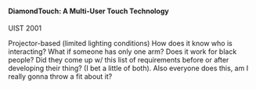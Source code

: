 #### DiamondTouch: A Multi-User Touch Technology 
UIST 2001

Projector-based (limited lighting conditions)
How does it know who is interacting? What if someone has only one arm? Does it work for black people?
Did they come up w/ this list of requirements before or after developing their thing? (I bet a little of both). Also everyone does this, am I really gonna throw a fit about it?
